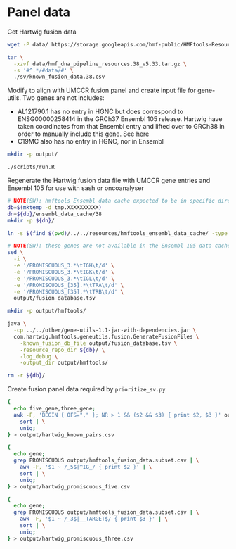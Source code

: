 # Panel data

Get Hartwig fusion data

```bash
wget -P data/ https://storage.googleapis.com/hmf-public/HMFtools-Resources/dna_pipeline/v5_33/38/hmf_dna_pipeline_resources.38_v5.33.tar.gz

tar \
  -xzvf data/hmf_dna_pipeline_resources.38_v5.33.tar.gz \
  -s '#^.*/#data/#' \
  ./sv/known_fusion_data.38.csv
```

Modify to align with UMCCR fusion panel and create input file for gene-utils. Two genes are not includes:

* AL121790.1 has no entry in HGNC but does correspond to ENSG00000258414 in the GRCh37 Ensembl 105 release. Hartwig have
  taken coordinates from that Ensembl entry and lifted over to GRCh38 in order to manually include this gene. See
  [here](https://github.com/hartwigmedical/hmftools/blob/master/gene-utils/README.md#global-gene-panel)
* C19MC also has no entry in HGNC, nor in Ensembl


```bash
mkdir -p output/

./scripts/run.R
```

Regenerate the Hartwig fusion data file with UMCCR gene entries and Ensembl 105 for use with sash or oncoanalyser

```bash
# NOTE(SW): hmftools Ensembl data cache expected to be in specific directory structure
db=$(mktemp -d tmp.XXXXXXXXXX)
dn=${db}/ensembl_data_cache/38
mkdir -p ${dn}/

ln -s $(find $(pwd)/../../resources/hmftools_ensembl_data_cache/ -type f) ${dn}/

# NOTE(SW): these genes are not available in the Ensembl 105 data cache
sed \
  -i \
  -e '/PROMISCUOUS_3.*\tIGH\t/d' \
  -e '/PROMISCUOUS_3.*\tIGK\t/d' \
  -e '/PROMISCUOUS_3.*\tIGL\t/d' \
  -e '/PROMISCUOUS_[35].*\tTRA\t/d' \
  -e '/PROMISCUOUS_[35].*\tTRB\t/d' \
  output/fusion_database.tsv

mkdir -p output/hmftools/

java \
  -cp ../../other/gene-utils-1.1-jar-with-dependencies.jar \
  com.hartwig.hmftools.geneutils.fusion.GenerateFusionFiles \
    -known_fusion_db_file output/fusion_database.tsv \
    -resource_repo_dir ${db}/ \
    -log_debug \
    -output_dir output/hmftools/

rm -r ${db}/
```

Create fusion panel data required by `prioritize_sv.py`

```bash
{
  echo five_gene,three_gene;
  awk -F, 'BEGIN { OFS="," }; NR > 1 && ($2 && $3) { print $2, $3 }' output/hmftools_fusion_data.subset.csv | \
    sort | \
    uniq;
} > output/hartwig_known_pairs.csv

{
  echo gene;
  grep PROMISCUOUS output/hmftools_fusion_data.subset.csv | \
    awk -F, '$1 ~ /_5$|^IG_/ { print $2 }' | \
    sort | \
    uniq;
} > output/hartwig_promiscuous_five.csv

{
  echo gene;
  grep PROMISCUOUS output/hmftools_fusion_data.subset.csv | \
    awk -F, '$1 ~ /_3$|__TARGET$/ { print $3 }' | \
    sort | \
    uniq;
} > output/hartwig_promiscuous_three.csv
```
